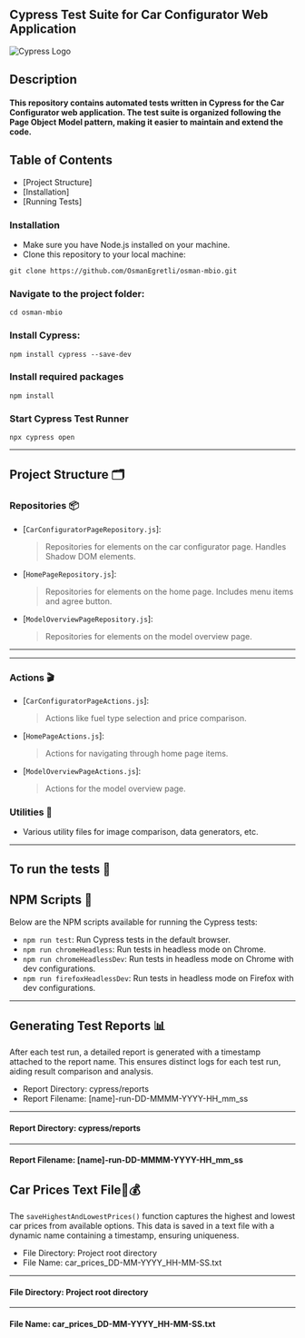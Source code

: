 ## Cypress Test Suite for Car Configurator Web Application
![Cypress Logo](https://www.cypress.io/images/layouts/cypress-logo.svg)

## Description

#### This repository contains automated tests written in Cypress for the Car Configurator web application. The test suite is organized following the Page Object Model pattern, making it easier to maintain and extend the code.
## Table of Contents
- [Project Structure]
- [Installation]
- [Running Tests]

### Installation

- Make sure you have Node.js installed on your machine.
- Clone this repository to your local machine:

`git clone https://github.com/OsmanEgretli/osman-mbio.git`

### Navigate to the project folder:

`cd osman-mbio`

### Install Cypress:

`npm install cypress --save-dev`

### Install required packages

`npm install`

### Start Cypress Test Runner

`npx cypress open`


---

## Project Structure 🗂️

### Repositories 📦
- [`CarConfiguratorPageRepository.js`]: 
  > Repositories for elements on the car configurator page. Handles Shadow DOM elements.
  
- [`HomePageRepository.js`]: 
  > Repositories for elements on the home page. Includes menu items and agree button.

- [`ModelOverviewPageRepository.js`]: 
  > Repositories for elements on the model overview page.
  
---
---

### Actions 🎬

- [`CarConfiguratorPageActions.js`]: 
  > Actions like fuel type selection and price comparison.
  
- [`HomePageActions.js`]: 
  > Actions for navigating through home page items.
  
- [`ModelOverviewPageActions.js`]: 
  > Actions for the model overview page.
### Utilities 🔧

- Various utility files for image comparison, data generators, etc.

------------------------------

## To run the tests 🔧


## NPM Scripts 📜

Below are the NPM scripts available for running the Cypress tests:
- `npm run test`: Run Cypress tests in the default browser.
- `npm run chromeHeadless`: Run tests in headless mode on Chrome.
- `npm run chromeHeadlessDev`: Run tests in headless mode on Chrome with dev configurations.
- `npm run firefoxHeadlessDev`: Run tests in headless mode on Firefox with dev configurations.

------------------------------------------------------------

##  Generating Test Reports 📊

After each test run, a detailed report is generated with a timestamp attached to the report name. This ensures distinct logs for each test run, aiding result comparison and analysis.

- Report Directory: cypress/reports
- Report Filename: [name]-run-DD-MMMM-YYYY-HH_mm_ss
------------------------------------------------------------
#### Report Directory: cypress/reports
------------------------------------------------------------
#### Report Filename: [name]-run-DD-MMMM-YYYY-HH_mm_ss

##  Car Prices Text File🚗💰
The `saveHighestAndLowestPrices()` function captures the highest and lowest car prices from available options. This data is saved in a text file with a dynamic name containing a timestamp, ensuring uniqueness.

- File Directory: Project root directory
- File Name: car_prices_DD-MM-YYYY_HH-MM-SS.txt
------------------------------------------------------------
#### File Directory: Project root directory
------------------------------------------------------------
#### File Name: car_prices_DD-MM-YYYY_HH-MM-SS.txt
